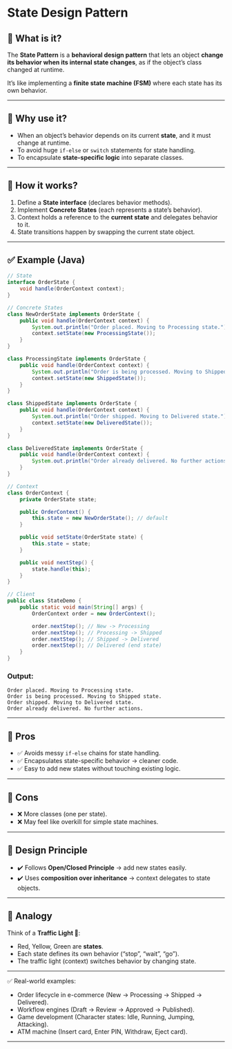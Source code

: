 # State Design Pattern

## 🔹 What is it?

The **State Pattern** is a **behavioral design pattern** that lets an object **change its behavior when its internal state changes**, as if the object’s class changed at runtime.

It’s like implementing a **finite state machine (FSM)** where each state has its own behavior.

---

## 🔹 Why use it?

* When an object’s behavior depends on its current **state**, and it must change at runtime.
* To avoid huge `if-else` or `switch` statements for state handling.
* To encapsulate **state-specific logic** into separate classes.

---

## 🔹 How it works?

1. Define a **State interface** (declares behavior methods).
2. Implement **Concrete States** (each represents a state’s behavior).
3. Context holds a reference to the **current state** and delegates behavior to it.
4. State transitions happen by swapping the current state object.

---

## ✅ Example (Java)

```java
// State
interface OrderState {
    void handle(OrderContext context);
}

// Concrete States
class NewOrderState implements OrderState {
    public void handle(OrderContext context) {
        System.out.println("Order placed. Moving to Processing state.");
        context.setState(new ProcessingState());
    }
}

class ProcessingState implements OrderState {
    public void handle(OrderContext context) {
        System.out.println("Order is being processed. Moving to Shipped state.");
        context.setState(new ShippedState());
    }
}

class ShippedState implements OrderState {
    public void handle(OrderContext context) {
        System.out.println("Order shipped. Moving to Delivered state.");
        context.setState(new DeliveredState());
    }
}

class DeliveredState implements OrderState {
    public void handle(OrderContext context) {
        System.out.println("Order already delivered. No further actions.");
    }
}

// Context
class OrderContext {
    private OrderState state;

    public OrderContext() {
        this.state = new NewOrderState(); // default
    }

    public void setState(OrderState state) {
        this.state = state;
    }

    public void nextStep() {
        state.handle(this);
    }
}

// Client
public class StateDemo {
    public static void main(String[] args) {
        OrderContext order = new OrderContext();

        order.nextStep(); // New -> Processing
        order.nextStep(); // Processing -> Shipped
        order.nextStep(); // Shipped -> Delivered
        order.nextStep(); // Delivered (end state)
    }
}
```

### Output:

```
Order placed. Moving to Processing state.
Order is being processed. Moving to Shipped state.
Order shipped. Moving to Delivered state.
Order already delivered. No further actions.
```

---

## 🔹 Pros

* ✅ Avoids messy `if-else` chains for state handling.
* ✅ Encapsulates state-specific behavior → cleaner code.
* ✅ Easy to add new states without touching existing logic.

---

## 🔹 Cons

* ❌ More classes (one per state).
* ❌ May feel like overkill for simple state machines.

---

## 🔹 Design Principle

* ✔️ Follows **Open/Closed Principle** → add new states easily.
* ✔️ Uses **composition over inheritance** → context delegates to state objects.

---

## 🔹 Analogy

Think of a **Traffic Light 🚦**:

* Red, Yellow, Green are **states**.
* Each state defines its own behavior (“stop”, “wait”, “go”).
* The traffic light (context) switches behavior by changing state.

---

✅ Real-world examples:

* Order lifecycle in e-commerce (New → Processing → Shipped → Delivered).
* Workflow engines (Draft → Review → Approved → Published).
* Game development (Character states: Idle, Running, Jumping, Attacking).
* ATM machine (Insert card, Enter PIN, Withdraw, Eject card).

---